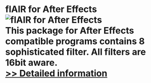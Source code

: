# flAIR for After Effects<br />![flAIR for After Effects](https://mycommerce.akamaized.net/api/pimages/P175187/BIG/175187.GIF)<br />This package for After Effects compatible programs contains 8 sophisticated filter. All filters are 16bit aware.<br />[>> Detailed information](https://secure.shareit.com/shareit/product.html?productid=175187&affiliateid=200057808)